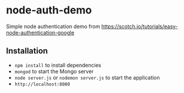# node-auth-demo
Simple node authentication demo from https://scotch.io/tutorials/easy-node-authentication-google

## Installation

* `npm install` to install dependencies
* `mongod` to start the Mongo server
* `node server.js` or `nodemon server.js` to start the application
* `http://localhost:8080`